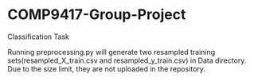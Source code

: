 # COMP9417-Group-Project
Classification Task

Running preprocessing.py will generate two resampled training sets(resampled_X_train.csv and resampled_y_train.csv) in Data directory. 
Due to the size limit, they are not uploaded in the repository.
